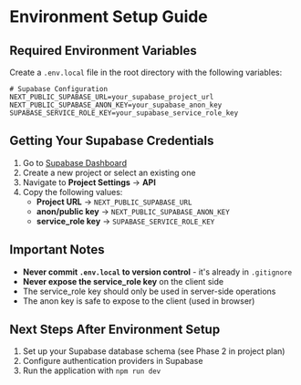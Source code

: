 # Environment Setup Guide

## Required Environment Variables

Create a `.env.local` file in the root directory with the following variables:

```env
# Supabase Configuration
NEXT_PUBLIC_SUPABASE_URL=your_supabase_project_url
NEXT_PUBLIC_SUPABASE_ANON_KEY=your_supabase_anon_key
SUPABASE_SERVICE_ROLE_KEY=your_supabase_service_role_key
```

## Getting Your Supabase Credentials

1. Go to [Supabase Dashboard](https://supabase.com/dashboard)
2. Create a new project or select an existing one
3. Navigate to **Project Settings** → **API**
4. Copy the following values:
   - **Project URL** → `NEXT_PUBLIC_SUPABASE_URL`
   - **anon/public key** → `NEXT_PUBLIC_SUPABASE_ANON_KEY`
   - **service_role key** → `SUPABASE_SERVICE_ROLE_KEY`

## Important Notes

- **Never commit `.env.local` to version control** - it's already in `.gitignore`
- **Never expose the service_role key** on the client side
- The service_role key should only be used in server-side operations
- The anon key is safe to expose to the client (used in browser)

## Next Steps After Environment Setup

1. Set up your Supabase database schema (see Phase 2 in project plan)
2. Configure authentication providers in Supabase
3. Run the application with `npm run dev`

